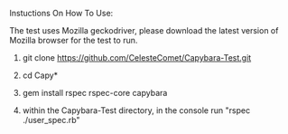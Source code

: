 Instuctions On How To Use:

The test uses Mozilla geckodriver, please download the latest version of Mozilla browser for the test to run.

1. git clone https://github.com/CelesteComet/Capybara-Test.git

2. cd Capy*

3. gem install rspec rspec-core capybara  

4. within the Capybara-Test directory, in the console run "rspec ./user_spec.rb"

